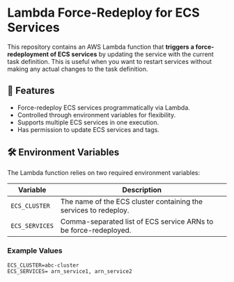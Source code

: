# Lambda Force-Redeploy for ECS Services

This repository contains an AWS Lambda function that **triggers a force-redeployment of ECS services** by updating the service with the current task definition. This is useful when you want to restart services without making any actual changes to the task definition.

## 🚀 Features

- Force-redeploy ECS services programmatically via Lambda.
- Controlled through environment variables for flexibility.
- Supports multiple ECS services in one execution.
- Has permission to update ECS services and tags.

## 🛠️ Environment Variables

The Lambda function relies on two required environment variables:

| Variable        | Description                                                                 |
|----------------|-----------------------------------------------------------------------------|
| `ECS_CLUSTER`   | The name of the ECS cluster containing the services to redeploy.           |
| `ECS_SERVICES`  | Comma-separated list of ECS service ARNs to be force-redeployed.           |

### Example Values

```env
ECS_CLUSTER=abc-cluster
ECS_SERVICES= arn_service1, arn_service2


